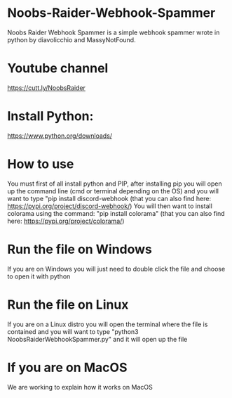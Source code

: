 # Noobs-Raider-Webhook-Spammer
Noobs Raider Webhook Spammer is a simple webhook spammer wrote in python by diavolicchio and MassyNotFound.
# Youtube channel
https://cutt.ly/NoobsRaider
# Install Python:
https://www.python.org/downloads/
# How to use
You must first of all install python and PIP,
after installing pip you will open up the command line (cmd or terminal depending on the OS) and you will want to type "pip install discord-webhook (that you can also find here: https://pypi.org/project/discord-webhook/)
You will then want to install colorama using the command: "pip install colorama" (that you can also find here: https://pypi.org/project/colorama/)
# Run the file on Windows
If you are on Windows you will just need to double click the file and choose to open it with python
# Run the file on Linux
If you are on a Linux distro you will open the terminal where the file is contained and you will want to type
"python3 NoobsRaiderWebhookSpammer.py" and it will open up the file
# If you are on MacOS
We are working to explain how it works on MacOS
